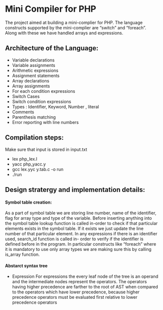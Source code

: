 # Mini Compiler for PHP
The project aimed at building a mini-complier for PHP. The language constructs supported by the mini-complier are “switch” and “foreach”. Along with these we have handled arrays and expressions.
## Architecture of the Language:
  - Variable declarations
  - Variable assignments
  - Arithmetic expressions
  - Assignment statements
  - Array declarations
  - Array assignments
  - For each condition expressions
  - Switch Cases
  - Switch condition expressions
  - Types : Identifier, Keyword, Number , literal
  - Comments
  - Parenthesis matching
  - Error reporting with line numbers
## Compilation steps:
Make sure that input is stored in input.txt
  - lex php_lex.l
  - yacc php_yacc.y
  - gcc lex.yyc y.tab.c -o run
  - ./run
## Design stratergy and implementation details:
#### Symbol table creation:
As a part of symbol table we are storing line number, name of the identifier, flag
for array type and type of the variable.
Before inserting anything into the symbol table lookup function is called in-order
to check if that particular elements exists in the symbol table. If it exists we just
update the line number of that particular element.
In any expressions if there is an identifier used, search_id function is called in-
order to verify if the identifier is defined before in the program.
In particular constructs like “foreach” where it is mandatory to use only array
types we are making sure this by calling is_array function.
#### Abstarct syntax tree
  - Expression
  For expressions the every leaf node of the tree is an operand and the
intermediate nodes represent the operators. The operators having
higher precedence are farther to the root of AST when compared to the
operators which have lower precedence, because higher precedence
operators must be evaluated first relative to lower precedence operators
